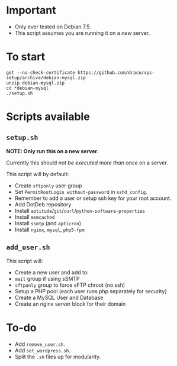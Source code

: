 # Important
- Only ever tested on Debian 7.5.
- This script assumes you are running it on a *new* server.

# To start
```
get --no-check-certificate https://github.com/draco/vps-setup/archive/debian-mysql.zip
unzip debian-mysql.zip
cd *debian-mysql
./setup.sh
```

# Scripts available

## `setup.sh`
**NOTE: Only run this on a new server**.

Currently this should _not be executed more than once_ on a server.

This script will by default:
- Create `sftponly` user group
- Set `PermitRootLogin without-password` in `sshd_config`.
 - Remember to add a user or setup ssh key for your root account.
- Add DotDeb repository
- Install `aptitude`/`git`/`curl`/`python-software-properties`
- Install `memcached`
- Install `ssmtp` (and `apticron`)
- Install `nginx`, `mysql`, `php5-fpm`

## `add_user.sh`
This script will:
- Create a new user and add to:
 - `mail` group if using sSMTP
 - `sftponly` group to force sFTP chroot (no ssh)
- Setup a PHP pool (each user runs php separately for security)
- Create a MySQL User and Database
- Create an nginx server block for their domain

# To-do
- Add `remove_user.sh`.
- Add `set_wordpress.sh`.
- Split the `.sh` files up for modularity.
